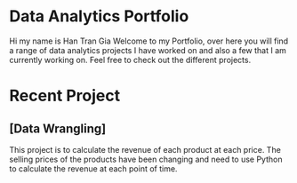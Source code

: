 # Data Analytics Portfolio
Hi my name is Han Tran Gia
Welcome to my Portfolio, over here you will find a range of data analytics projects I have worked on and also a few that I am currently working on. Feel free to check out the different projects.

# Recent Project
## [Data Wrangling]
This project is to calculate the revenue of each product at each price. The selling prices of the products have been changing and need to use Python to calculate the revenue at each point of time. 

